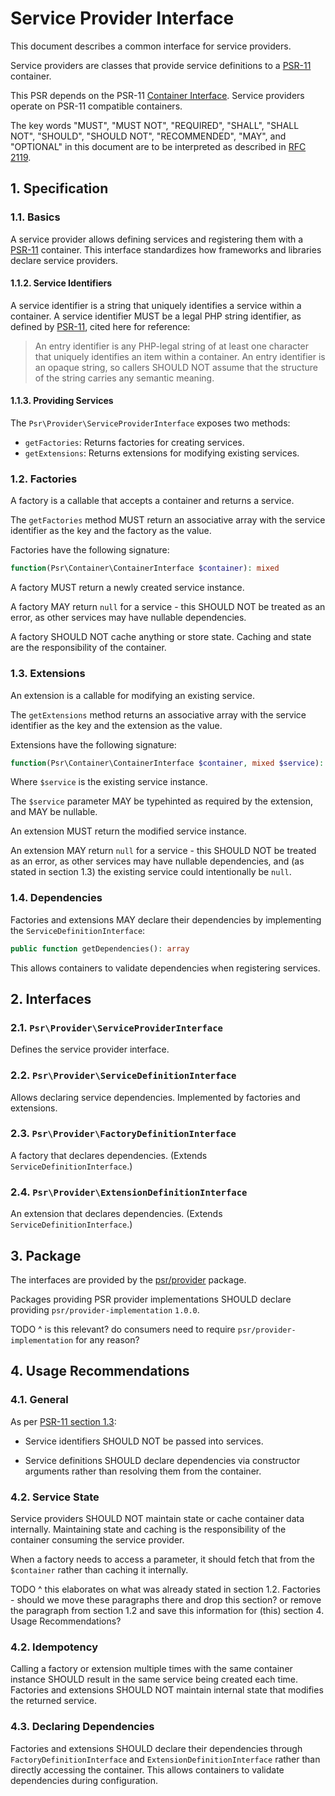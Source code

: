 # Service Provider Interface

This document describes a common interface for service providers.

Service providers are classes that provide service definitions to a [PSR-11][] container.

This PSR depends on the PSR-11 [Container Interface][]. Service providers operate on PSR-11 compatible containers.

The key words "MUST", "MUST NOT", "REQUIRED", "SHALL", "SHALL NOT", "SHOULD",
"SHOULD NOT", "RECOMMENDED", "MAY", and "OPTIONAL" in this document are to be
interpreted as described in [RFC 2119][].

[PSR-11]: https://www.php-fig.org/psr/psr-11/
[RFC 2119]: http://tools.ietf.org/html/rfc2119
[Container Interface]: https://www.php-fig.org/psr/psr-11/#31-psrcontainercontainerinterface

## 1. Specification

### 1.1. Basics

A service provider allows defining services and registering them with a [PSR-11][] container. This interface standardizes how frameworks and libraries declare service providers.

#### 1.1.2. Service Identifiers

A service identifier is a string that uniquely identifies a service within a container. A service identifier MUST be a legal PHP string identifier, as defined by [PSR-11][], cited here for reference:

> An entry identifier is any PHP-legal string of at least one character that uniquely identifies an item within a container. An entry identifier is an opaque string, so callers SHOULD NOT assume that the structure of the string carries any semantic meaning.

#### 1.1.3. Providing Services

The `Psr\Provider\ServiceProviderInterface` exposes two methods:

- `getFactories`: Returns factories for creating services.
- `getExtensions`: Returns extensions for modifying existing services.

### 1.2. Factories

A factory is a callable that accepts a container and returns a service. 

The `getFactories` method MUST return an associative array with the service identifier as the key and the factory as the value.

Factories have the following signature:

```php
function(Psr\Container\ContainerInterface $container): mixed
```

A factory MUST return a newly created service instance.

A factory MAY return `null` for a service - this SHOULD NOT be treated as an error, as other services may have nullable dependencies.

A factory SHOULD NOT cache anything or store state. Caching and state are the responsibility of the container.

### 1.3. Extensions

An extension is a callable for modifying an existing service.

The `getExtensions` method returns an associative array with the service identifier as the key and the extension as the value.

Extensions have the following signature:

```php
function(Psr\Container\ContainerInterface $container, mixed $service): mixed
```

Where `$service` is the existing service instance.

The `$service` parameter MAY be typehinted as required by the extension, and MAY be nullable.

An extension MUST return the modified service instance.

An extension MAY return `null` for a service - this SHOULD NOT be treated as an error, as other services may have nullable dependencies, and (as stated in section 1.3) the existing service could intentionally be `null`.

### 1.4. Dependencies

Factories and extensions MAY declare their dependencies by implementing the `ServiceDefinitionInterface`:

```php
public function getDependencies(): array
```

This allows containers to validate dependencies when registering services.

## 2. Interfaces

### 2.1. `Psr\Provider\ServiceProviderInterface`

Defines the service provider interface.

### 2.2. `Psr\Provider\ServiceDefinitionInterface` 

Allows declaring service dependencies. Implemented by factories and extensions.

### 2.3. `Psr\Provider\FactoryDefinitionInterface`

A factory that declares dependencies. (Extends `ServiceDefinitionInterface`.)

### 2.4. `Psr\Provider\ExtensionDefinitionInterface`

An extension that declares dependencies. (Extends `ServiceDefinitionInterface`.)

## 3. Package

The interfaces are provided by the [psr/provider](https://packagist.org/packages/psr/provider) package.

Packages providing PSR provider implementations SHOULD declare providing `psr/provider-implementation` `1.0.0`.

TODO ^ is this relevant? do consumers need to require `psr/provider-implementation` for any reason?

## 4. Usage Recommendations 

### 4.1. General

As per [PSR-11 section 1.3][]:

- Service identifiers SHOULD NOT be passed into services.

- Service definitions SHOULD declare dependencies via constructor arguments rather than resolving them from the container.

[PSR-11 section 1.3]: https://www.php-fig.org/psr/psr-11/#13-recommended-usage

### 4.2. Service State

Service providers SHOULD NOT maintain state or cache container data internally. Maintaining state and caching is the responsibility of the container consuming the service provider.

When a factory needs to access a parameter, it should fetch that from the `$container` rather than caching it internally.

TODO ^ this elaborates on what was already stated in section 1.2. Factories - should we move these paragraphs there and drop this section? or remove the paragraph from section 1.2 and save this information for (this) section 4. Usage Recommendations?

### 4.2. Idempotency  

Calling a factory or extension multiple times with the same container instance SHOULD result in the same service being created each time. Factories and extensions SHOULD NOT maintain internal state that modifies the returned service.

### 4.3. Declaring Dependencies

Factories and extensions SHOULD declare their dependencies through `FactoryDefinitionInterface` and `ExtensionDefinitionInterface` rather than directly accessing the container. This allows containers to validate dependencies during configuration.
